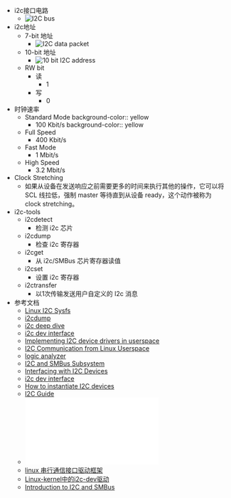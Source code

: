 - i2c接口电路
	- ![I2C bus](https://www.abelectronics.co.uk/docs/kb/gettingstarted/i2c/1-i2cbus.svg)
- i2c地址
	- 7-bit 地址
		- ![I2C data packet](https://www.abelectronics.co.uk/docs/kb/gettingstarted/i2c/1-i2c-packet.svg)
	- 10-bit 地址
		- ![10 bit I2C address](https://www.abelectronics.co.uk/docs/kb/gettingstarted/i2c/1-i2c-10-bit-address.svg)
	- RW bit
		- 读
			- 1
		- 写
			- 0
- 时钟速率
	- Standard Mode
	  background-color:: yellow
		- 100 Kbit/s
		  background-color:: yellow
	- Full Speed
		- 400 Kbit/s
	- Fast Mode
		- 1 Mbit/s
	- High Speed
		- 3.2 Mbit/s
- Clock Stretching
	- 如果从设备在发送响应之前需要更多的时间来执行其他的操作，它可以将 SCL 线拉低，强制 master 等待直到从设备 ready，这个动作被称为 clock stretching。
- i2c-tools
	- i2cdetect
		- 检测 i2c 芯片
	- i2cdump
		- 检查 i2c 寄存器
	- i2cget
		- 从 i2c/SMBus 芯片寄存器读值
	- i2cset
		- 设置 i2c 寄存器
	- i2ctransfer
		- 以1次传输发送用户自定义的 I2c 消息
- 参考文档
	- [Linux I2C Sysfs](https://docs.kernel.org/i2c/i2c-sysfs.html)
	- [i2cdump](https://helpmanual.io/man8/i2cdump/)
	- [i2c deep dive](https://wiki.stmicroelectronics.cn/stm32mpu/index.php?title=I2C_overview)
	- [i2c dev interface](https://www.kernel.org/doc/Documentation/i2c/dev-interface)
	- [Implementing I2C device drivers in userspace](https://docs.kernel.org/i2c/dev-interface.html)
	- [I2C Communication from Linux Userspace](https://www.ctrlinux.com/blog/?p=38)
	- [logic analyzer](https://www.saleae.com/downloads/)
	- [I2C and SMBus Subsystem](https://www.infradead.org/~mchehab/kernel_docs/driver-api/i2c.html)
	- [Interfacing with I2C Devices](https://elinux.org/Interfacing_with_I2C_Devices)
	- [i2c dev interface](https://www.kernel.org/doc/Documentation/i2c/dev-interface)
	- [How to instantiate I2C devices](https://docs.kernel.org/i2c/instantiating-devices.html)
	- [I2C Guide](https://opencoursehub.cs.sfu.ca/bfraser/grav-cms/cmpt433/guides/files/I2CGuide.pdf)
	- ![AT24C256C-Datasheet.pdf](./assets/AT24C256C-Datasheet_1678341329919_0.pdf)
	- [linux 串行通信接口驱动框架](https://www.cnblogs.com/downey-blog/p/10491953.html)
	- [Linux-kernel中的i2c-dev驱动](https://mshrimp.github.io/2020/04/12/Linux-kernel%E4%B8%AD%E7%9A%84i2c-dev%E9%A9%B1%E5%8A%A8/)
	- [Introduction to I2C and SMBus](https://docs.kernel.org/i2c/summary.html#introduction-to-i2c-and-smbus)